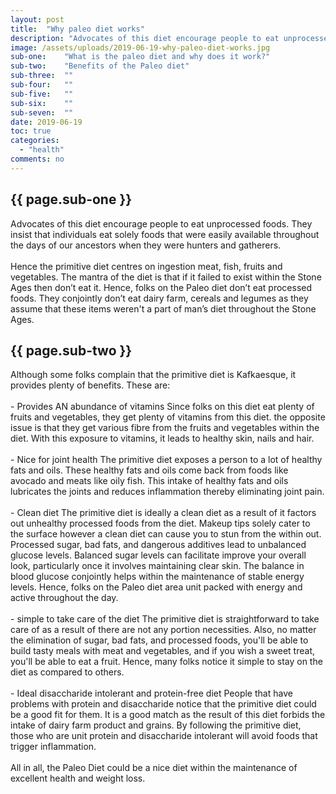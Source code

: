 ```yaml
---
layout: post
title:  "Why paleo diet works"
description: "Advocates of this diet encourage people to eat unprocessed foods. They insist that individuals eat solely foods that were easily available throughout the days of our ancestors when they were hunters and gatherers."
image: /assets/uploads/2019-06-19-why-paleo-diet-works.jpg
sub-one:    "What is the paleo diet and why does it work?"
sub-two:    "Benefits of the Paleo diet"
sub-three:  ""
sub-four:   ""
sub-five:   ""
sub-six:    ""
sub-seven:  ""
date: 2019-06-19
toc: true
categories:
  - "health"
comments: no
---
```


<div class="row">
  <div class="col s12 m10 push-m1">

  <h2 class="section scrollspy" id="{{ page.sub-one }}">{{ page.sub-one }}</h2>

<p>
Advocates of this diet encourage people to eat unprocessed foods. They insist that individuals eat solely foods that were easily available throughout the days of our ancestors when they were hunters and gatherers.
<br><br>
Hence the primitive diet centres on ingestion meat, fish, fruits and vegetables. The mantra of the diet is that if it failed to exist within the Stone Ages then don’t eat it. Hence, folks on the Paleo diet don’t eat processed foods. They conjointly don’t eat dairy farm, cereals and legumes as they assume that these items weren't a part of man’s diet throughout the Stone Ages.
</p>

  </div>
</div>

<div class="row">
  <div class="col s12 m10 push-m1">

  <h2 class="section scrollspy" id="{{ page.sub-two }}">{{ page.sub-two }}</h2>

<p>
Although some folks complain that the primitive diet is Kafkaesque, it provides plenty of benefits. These are:
<br><br>
-   Provides AN abundance of vitamins
Since folks on this diet eat plenty of fruits and vegetables, they get plenty of vitamins from this diet. the opposite issue is that they get various fibre from the fruits and vegetables within the diet. With this exposure to vitamins, it leads to healthy skin, nails and hair.
<br><br>
- Nice for joint health
The primitive diet exposes a person to a lot of healthy fats and oils. These healthy fats and oils come back from foods like avocado and meats like oily fish. This intake of healthy fats and oils lubricates the joints and reduces inflammation thereby eliminating joint pain.
<br><br>
-   Clean diet
The primitive diet is ideally a clean diet as a result of it factors out unhealthy processed foods from the diet. Makeup tips solely cater to the surface however a clean diet can cause you to stun from the within out. Processed sugar, bad fats, and dangerous additives lead to unbalanced glucose levels. Balanced sugar levels can facilitate improve your overall look, particularly once it involves maintaining clear skin. The balance in blood glucose conjointly helps within the maintenance of stable energy levels. Hence, folks on the Paleo diet area unit packed with energy and active throughout the day.
<br><br>
- simple to take care of the diet
The primitive diet is straightforward to take care of as a result of there are not any portion necessities. Also, no matter the elimination of sugar, bad fats, and processed foods, you'll be able to build tasty meals with meat and vegetables, and if you wish a sweet treat, you'll be able to eat a fruit. Hence, many folks notice it simple to stay on the diet as compared to others.
<br><br>
- Ideal disaccharide intolerant and protein-free diet
People that have problems with protein and disaccharide notice that the primitive diet could be a good fit for them. It is a good match as the result of this diet forbids the intake of dairy farm product and grains. By following the primitive diet, those who are unit protein and disaccharide intolerant will avoid foods that trigger inflammation.
<br><br>
All in all, the Paleo Diet could be a nice diet within the maintenance of excellent health and weight loss.
</p>

  </div>
</div>
